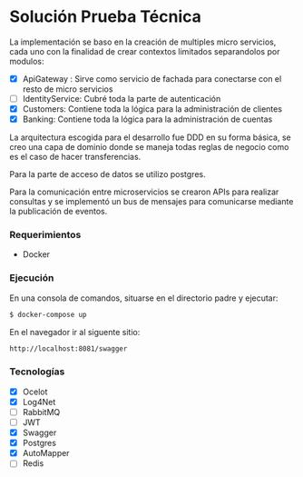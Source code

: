 # Solución Prueba Técnica

La implementación se baso en la creación de multiples micro servicios, cada uno con la finalidad de crear contextos limitados separandolos por modulos:

- [x] ApiGateway : Sirve como servicio de fachada para conectarse con el resto de micro servicios
- [ ] IdentityService: Cubré toda la parte de autenticación 
- [x] Customers: Contiene toda la lógica para la administración de clientes
- [x] Banking: Contiene toda la lógica para la administración de cuentas
 
La arquitectura escogida para el desarrollo fue DDD en su forma básica, se creo una capa de dominio donde se maneja todas reglas de negocio como es el caso de hacer transferencias.

Para la parte de acceso de datos se utilizo postgres.

Para la comunicación entre microservicios se crearon APIs para realizar consultas y se implementó un bus de mensajes para comunicarse mediante la publicación de eventos.

### Requerimientos

* Docker

### Ejecución

En una consola de comandos, situarse en el directorio padre y ejecutar:

```sh
$ docker-compose up
```

En el navegador ir al siguente sitio:

```sh
http://localhost:8081/swagger
```

### Tecnologías

- [x] Ocelot
- [x] Log4Net
- [ ] RabbitMQ
- [ ] JWT
- [x] Swagger
- [x] Postgres
- [x] AutoMapper
- [ ] Redis

